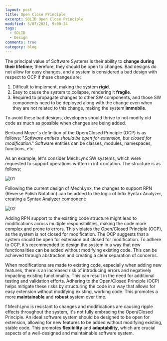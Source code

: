 ```yaml
---
layout: post
title: Open Close Principle
excerpt: SOLID Open Close Principle
modified: 5/07/2021, 9:00:24
tags:
  - SOLID
  - Design
comments: true
category: blog
---
```

The principal value of Software Systems is their ability to **change during their lifetim**e; therefore, they should be open to changes. Bad designs do not allow for easy changes, and a system is considered a bad design with respect to OCP if these changes are:

1. Difficult to implement, making the system **rigid**.
2. Easy to cause the system to collapse, rendering it **fragile**.
3. Required to propagate changes to other SW components, and those SW components need to be deployed along with the change even when they are not related to this change, making the system **immobile**.

To avoid these bad designs, developers should thrive to not modify old code as much as possible when changes are being added.

Bertrand Meyer's definition of the Open/Closed Principle (OCP) is as follows: "_Software entities should be open for extension, but closed for modification_." Software entities can be classes, modules, namespaces, functions, etc.

As an example, let's consider MechLynx SW systems, which were requested to support operations written in infix notation. The structure is as follows:

![01](https://github.com/CharlieHdzMx/CharlieHdzMx.github.io/assets/6202653/e612890d-4312-4bfc-920b-685f481a88ee)

Following the current design of MechLynx, the changes to support RPN (Reverse Polish Notation) can be added to the logic of Infix Syntax Analyzer, creating a Syntax Analyzer component:

![02](https://github.com/CharlieHdzMx/CharlieHdzMx.github.io/assets/6202653/2f4993e6-abdf-42b8-af20-809da6e3b458)

Adding RPN support to the existing code structure might lead to modifications across multiple responsibilities, making the code more complex and prone to errors. This violates the Open/Closed Principle (OCP), as the system is not closed for modification. The OCP suggests that a system should be open for extension but closed for modification. To adhere to OCP, it's recommended to design the system in a way that new functionalities can be added without modifying existing code. This can be achieved through abstraction and creating a clear separation of concerns.

When modifications are made to existing code, especially when adding new features, there is an increased risk of introducing errors and negatively impacting existing functionality. This can result in the need for additional testing and validation efforts. Adhering to the Open/Closed Principle (OCP) helps mitigate these risks by structuring the code in a way that allows for easy extension without modifying existing, working code. This promotes a more **maintainable** and **robust** system over time.

f MechLynx is resistant to changes and modifications are causing ripple effects throughout the system, it's not fully embracing the Open/Closed Principle. An ideal software system should be designed to be open for extension, allowing for new features to be added without modifying existing, stable code. This promotes **flexibility** and **adaptability**, which are crucial aspects of a well-designed and maintainable software system.



